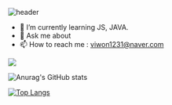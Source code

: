 ![header](https://capsule-render.vercel.app/api?type=Waving&text=Dorothy's%20GitHub%20Profile&fontSize=50&color=gradient&height=150&animation=twinkling)


- 🌱 I’m currently learning JS, JAVA.
- 💬 Ask me about
- 📫 How to reach me : viwon1231@naver.com

<!-- //Java
<img src="https://img.shields.io/badge/JAVA-007396?style=for-the-badge&logo=java&logoColor=white">
//MysQL
<img src="https://img.shields.io/badge/MySQL-4479A1?style=for-the-badge&logo=MySQL&logoColor=white">
//Oracle
<img src="https://img.shields.io/badge/Oracle-F80000?style=for-the-badge&logo=Oracle&logoColor=white">
//Eclipse
<img src="https://img.shields.io/badge/Eclipse-2C2255?style=for-the-badge&logo=Eclipse%20IDE&logoColor=white">
//github -->
<img src="https://img.shields.io/badge/github-181717?style=for-the-badge&logo=github&logoColor=white">
<!-- //aws
<img src="https://img.shields.io/badge/aws-232F3E?style=for-the-badge&logo=aws&logoColor=white"> -->


<!--//깃허브 스탯-->
![Anurag's GitHub stats](https://github-readme-stats.vercel.app/api?username=dorot2&show_icons=true&theme=ayu-mirage)


<!--
- 🔭 I’m currently working on ...
- 👯 I’m looking to collaborate on ...
- 🤔 I’m looking for help with ...
- 😄 Pronouns: ...
- ⚡ Fun fact: ...
-->


[![Top Langs](https://github-readme-stats.vercel.app/api/top-langs/?username=dorot2&layout=compact)](https://github.com/anuraghazra/github-readme-stats)


  
</div>
